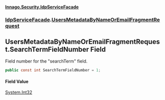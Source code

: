 #### [Innago\.Security\.IdpServiceFacade](../../index.md 'index')
### [IdpServiceFacade](../index.md 'IdpServiceFacade').[UsersMetadataByNameOrEmailFragmentRequest](index.md 'IdpServiceFacade\.UsersMetadataByNameOrEmailFragmentRequest')

## UsersMetadataByNameOrEmailFragmentRequest\.SearchTermFieldNumber Field

Field number for the "searchTerm" field\.

```csharp
public const int SearchTermFieldNumber = 1;
```

#### Field Value
[System\.Int32](https://learn.microsoft.com/en-us/dotnet/api/system.int32 'System\.Int32')